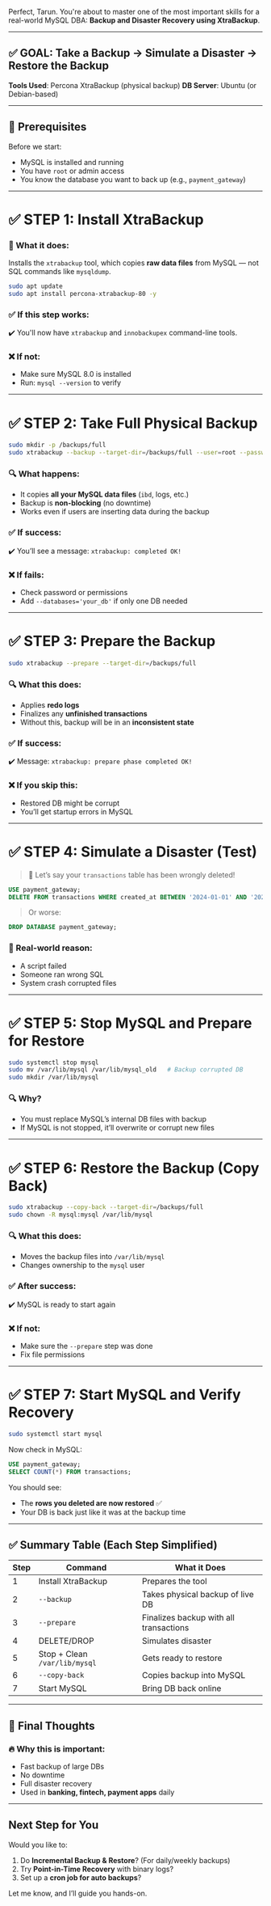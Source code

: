 Perfect, Tarun. You're about to master one of the most important skills for a real-world MySQL DBA: **Backup and Disaster Recovery using XtraBackup**.

---

## ✅ GOAL: Take a Backup → Simulate a Disaster → Restore the Backup

**Tools Used**: Percona XtraBackup (physical backup)
**DB Server**: Ubuntu (or Debian-based)

---

## 🔰 Prerequisites

Before we start:

* MySQL is installed and running
* You have `root` or admin access
* You know the database you want to back up (e.g., `payment_gateway`)

---

# ✅ STEP 1: Install XtraBackup

### 🔧 What it does:

Installs the `xtrabackup` tool, which copies **raw data files** from MySQL — not SQL commands like `mysqldump`.

```bash
sudo apt update
sudo apt install percona-xtrabackup-80 -y
```

### ✅ If this step works:

✔️ You'll now have `xtrabackup` and `innobackupex` command-line tools.

### ❌ If not:

* Make sure MySQL 8.0 is installed
* Run: `mysql --version` to verify

---

# ✅ STEP 2: Take Full Physical Backup

```bash
sudo mkdir -p /backups/full
sudo xtrabackup --backup --target-dir=/backups/full --user=root --password=your_password
```

### 🔍 What happens:

* It copies **all your MySQL data files** (`ibd`, logs, etc.)
* Backup is **non-blocking** (no downtime)
* Works even if users are inserting data during the backup

### ✅ If success:

✔️ You’ll see a message:
`xtrabackup: completed OK!`

### ❌ If fails:

* Check password or permissions
* Add `--databases='your_db'` if only one DB needed

---

# ✅ STEP 3: Prepare the Backup

```bash
sudo xtrabackup --prepare --target-dir=/backups/full
```

### 🔍 What this does:

* Applies **redo logs**
* Finalizes any **unfinished transactions**
* Without this, backup will be in an **inconsistent state**

### ✅ If success:

✔️ Message: `xtrabackup: prepare phase completed OK!`

### ❌ If you skip this:

* Restored DB might be corrupt
* You’ll get startup errors in MySQL

---

# ✅ STEP 4: Simulate a Disaster (Test)

> 🧨 Let’s say your `transactions` table has been wrongly deleted!

```sql
USE payment_gateway;
DELETE FROM transactions WHERE created_at BETWEEN '2024-01-01' AND '2024-12-31';
```

> Or worse:

```sql
DROP DATABASE payment_gateway;
```

### 🎯 Real-world reason:

* A script failed
* Someone ran wrong SQL
* System crash corrupted files

---

# ✅ STEP 5: Stop MySQL and Prepare for Restore

```bash
sudo systemctl stop mysql
sudo mv /var/lib/mysql /var/lib/mysql_old   # Backup corrupted DB
sudo mkdir /var/lib/mysql
```

### 🔍 Why?

* You must replace MySQL’s internal DB files with backup
* If MySQL is not stopped, it’ll overwrite or corrupt new files

---

# ✅ STEP 6: Restore the Backup (Copy Back)

```bash
sudo xtrabackup --copy-back --target-dir=/backups/full
sudo chown -R mysql:mysql /var/lib/mysql
```

### 🔍 What this does:

* Moves the backup files into `/var/lib/mysql`
* Changes ownership to the `mysql` user

### ✅ After success:

✔️ MySQL is ready to start again

### ❌ If not:

* Make sure the `--prepare` step was done
* Fix file permissions

---

# ✅ STEP 7: Start MySQL and Verify Recovery

```bash
sudo systemctl start mysql
```

Now check in MySQL:

```sql
USE payment_gateway;
SELECT COUNT(*) FROM transactions;
```

You should see:

* The **rows you deleted are now restored** ✅
* Your DB is back just like it was at the backup time

---

## ✅ Summary Table (Each Step Simplified)

| Step | Command                       | What it Does                           |
| ---- | ----------------------------- | -------------------------------------- |
| 1    | Install XtraBackup            | Prepares the tool                      |
| 2    | `--backup`                    | Takes physical backup of live DB       |
| 3    | `--prepare`                   | Finalizes backup with all transactions |
| 4    | DELETE/DROP                   | Simulates disaster                     |
| 5    | Stop + Clean `/var/lib/mysql` | Gets ready to restore                  |
| 6    | `--copy-back`                 | Copies backup into MySQL               |
| 7    | Start MySQL                   | Bring DB back online                   |

---

## 🧠 Final Thoughts

### 🔥 Why this is important:

* Fast backup of large DBs
* No downtime
* Full disaster recovery
* Used in **banking, fintech, payment apps** daily

---

## Next Step for You

Would you like to:

1. Do **Incremental Backup & Restore**? (For daily/weekly backups)
2. Try **Point-in-Time Recovery** with binary logs?
3. Set up a **cron job for auto backups**?

Let me know, and I’ll guide you hands-on.
